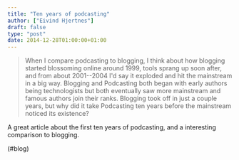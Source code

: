 ```yaml
---
title: "Ten years of podcasting"
author: ["Eivind Hjertnes"]
draft: false
type: "post"
date: 2014-12-28T01:00:00+01:00
---
```


> When I compare podcasting to blogging, I think about how blogging
> started blossoming online around 1999, tools sprang up soon after, and
> from about 2001--2004 I'd say it exploded and hit the mainstream in a
> big way. Blogging and Podcasting both began with early authors being
> technologists but both eventually saw more mainstream and famous
> authors join their ranks. Blogging took off in just a couple years,
> but why did it take Podcasting ten years before the mainstream noticed
> its existence?

A great article about the first ten years of podcasting, and a
interesting comparison to blogging.

(#blog)
